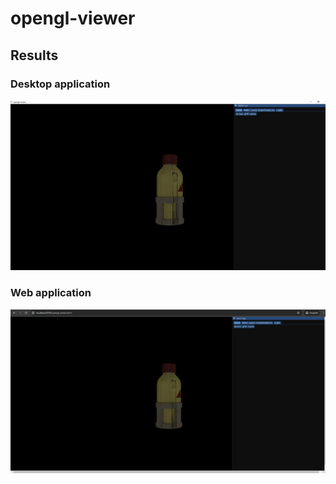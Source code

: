 # opengl-viewer

## Results

### Desktop application

![opengl-viewer.PNG](./images/opengl-viewer.PNG)

### Web application

![opengl-viewer-web-port.PNG](./images/opengl-viewer-web-port.PNG)